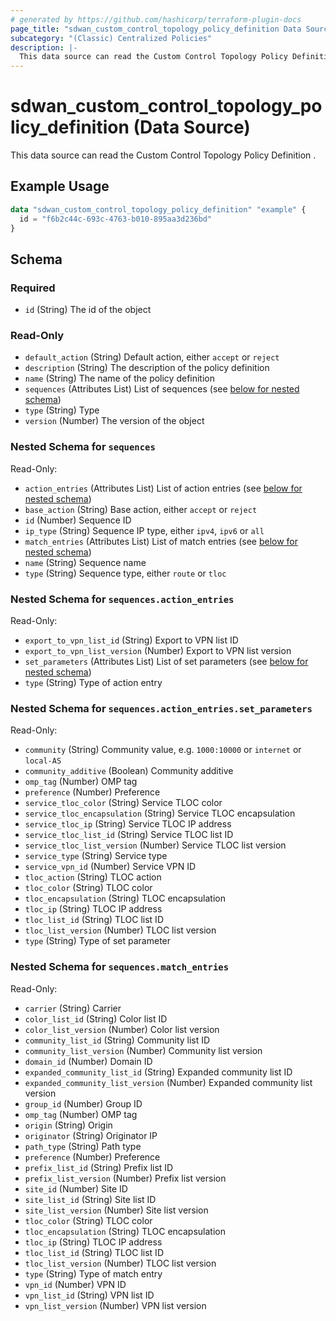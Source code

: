 ```yaml
---
# generated by https://github.com/hashicorp/terraform-plugin-docs
page_title: "sdwan_custom_control_topology_policy_definition Data Source - terraform-provider-sdwan"
subcategory: "(Classic) Centralized Policies"
description: |-
  This data source can read the Custom Control Topology Policy Definition .
---
```


# sdwan_custom_control_topology_policy_definition (Data Source)

This data source can read the Custom Control Topology Policy Definition .

## Example Usage

```terraform
data "sdwan_custom_control_topology_policy_definition" "example" {
  id = "f6b2c44c-693c-4763-b010-895aa3d236bd"
}
```

<!-- schema generated by tfplugindocs -->
## Schema

### Required

- `id` (String) The id of the object

### Read-Only

- `default_action` (String) Default action, either `accept` or `reject`
- `description` (String) The description of the policy definition
- `name` (String) The name of the policy definition
- `sequences` (Attributes List) List of sequences (see [below for nested schema](#nestedatt--sequences))
- `type` (String) Type
- `version` (Number) The version of the object

<a id="nestedatt--sequences"></a>
### Nested Schema for `sequences`

Read-Only:

- `action_entries` (Attributes List) List of action entries (see [below for nested schema](#nestedatt--sequences--action_entries))
- `base_action` (String) Base action, either `accept` or `reject`
- `id` (Number) Sequence ID
- `ip_type` (String) Sequence IP type, either `ipv4`, `ipv6` or `all`
- `match_entries` (Attributes List) List of match entries (see [below for nested schema](#nestedatt--sequences--match_entries))
- `name` (String) Sequence name
- `type` (String) Sequence type, either `route` or `tloc`

<a id="nestedatt--sequences--action_entries"></a>
### Nested Schema for `sequences.action_entries`

Read-Only:

- `export_to_vpn_list_id` (String) Export to VPN list ID
- `export_to_vpn_list_version` (Number) Export to VPN list version
- `set_parameters` (Attributes List) List of set parameters (see [below for nested schema](#nestedatt--sequences--action_entries--set_parameters))
- `type` (String) Type of action entry

<a id="nestedatt--sequences--action_entries--set_parameters"></a>
### Nested Schema for `sequences.action_entries.set_parameters`

Read-Only:

- `community` (String) Community value, e.g. `1000:10000` or `internet` or `local-AS`
- `community_additive` (Boolean) Community additive
- `omp_tag` (Number) OMP tag
- `preference` (Number) Preference
- `service_tloc_color` (String) Service TLOC color
- `service_tloc_encapsulation` (String) Service TLOC encapsulation
- `service_tloc_ip` (String) Service TLOC IP address
- `service_tloc_list_id` (String) Service TLOC list ID
- `service_tloc_list_version` (Number) Service TLOC list version
- `service_type` (String) Service type
- `service_vpn_id` (Number) Service VPN ID
- `tloc_action` (String) TLOC action
- `tloc_color` (String) TLOC color
- `tloc_encapsulation` (String) TLOC encapsulation
- `tloc_ip` (String) TLOC IP address
- `tloc_list_id` (String) TLOC list ID
- `tloc_list_version` (Number) TLOC list version
- `type` (String) Type of set parameter



<a id="nestedatt--sequences--match_entries"></a>
### Nested Schema for `sequences.match_entries`

Read-Only:

- `carrier` (String) Carrier
- `color_list_id` (String) Color list ID
- `color_list_version` (Number) Color list version
- `community_list_id` (String) Community list ID
- `community_list_version` (Number) Community list version
- `domain_id` (Number) Domain ID
- `expanded_community_list_id` (String) Expanded community list ID
- `expanded_community_list_version` (Number) Expanded community list version
- `group_id` (Number) Group ID
- `omp_tag` (Number) OMP tag
- `origin` (String) Origin
- `originator` (String) Originator IP
- `path_type` (String) Path type
- `preference` (Number) Preference
- `prefix_list_id` (String) Prefix list ID
- `prefix_list_version` (Number) Prefix list version
- `site_id` (Number) Site ID
- `site_list_id` (String) Site list ID
- `site_list_version` (Number) Site list version
- `tloc_color` (String) TLOC color
- `tloc_encapsulation` (String) TLOC encapsulation
- `tloc_ip` (String) TLOC IP address
- `tloc_list_id` (String) TLOC list ID
- `tloc_list_version` (Number) TLOC list version
- `type` (String) Type of match entry
- `vpn_id` (Number) VPN ID
- `vpn_list_id` (String) VPN list ID
- `vpn_list_version` (Number) VPN list version
